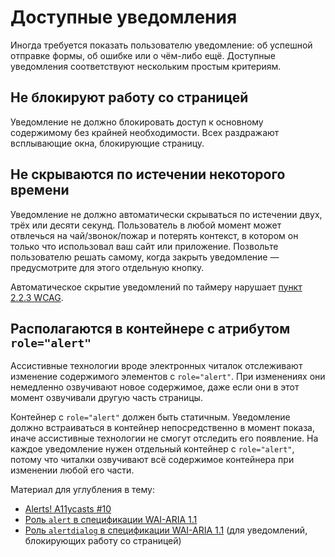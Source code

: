 # Доступные уведомления

Иногда требуется показать пользователю уведомление: об успешной отправке формы, об ошибке или о чём-либо ещё. Доступные уведомления соответствуют нескольким простым критериям.

## Не блокируют работу со страницей

Уведомление не должно блокировать доступ к основному содержимому без крайней необходимости. Всех раздражают всплывающие окна, блокирующие страницу.

## Не скрываются по истечении некоторого времени

Уведомление не должно автоматически скрываться по истечении двух, трёх или десяти секунд. Пользователь в любой момент может отвлечься на чай/звонок/пожар и потерять контекст, в котором он только что использовал ваш сайт или приложение. Позвольте пользователю решать самому, когда закрыть уведомление — предусмотрите для этого отдельную кнопку.

Автоматическое скрытие уведомлений по таймеру нарушает [пункт 2.2.3 WCAG](https://www.w3.org/TR/UNDERSTANDING-WCAG20/time-limits-no-exceptions.html).

## Располагаются в контейнере с атрибутом `role="alert"`

Ассистивные технологии вроде электронных читалок отслеживают изменение содержимого элементов с `role="alert"`. При изменениях они немедленно озвучивают новое содержимое, даже если они в этот момент озвучивали другую часть страницы.

Контейнер с `role="alert"` должен быть статичным. Уведомление должно встраиваться в контейнер непосредственно в момент показа, иначе ассистивные технологии не смогут отследить его появление. На каждое уведомление нужен отдельный контейнер с `role="alert"`, потому что читалки озвучивают всё содержимое контейнера при изменении любой его части.

Материал для углубления в тему:

* [Alerts! A11ycasts #10](https://youtu.be/5lzAj1ahRSI)
* [Роль `alert` в спецификации WAI-ARIA 1.1](https://www.w3.org/TR/wai-aria-1.1/#alert)
* [Роль `alertdialog` в спецификации WAI-ARIA 1.1](https://www.w3.org/TR/wai-aria-1.1/#alertdialog) (для уведомлений, блокирующих работу со страницей)

